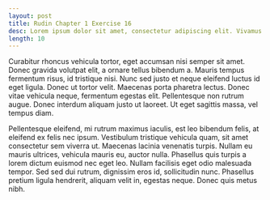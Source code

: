 ```yaml
---
layout: post
title: Rudin Chapter 1 Exercise 16
desc: Lorem ipsum dolor sit amet, consectetur adipiscing elit. Vivamus quis tellus porta, vehicula mi ac, posuere arcu. Sed consequat velit ut euismod condimentum. Nunc id quam aliquam, hendrerit sem at, commodo diam. Nullam commodo in velit vel vulputate. Mauris porta posuere egestas.
length: 10
---
```


Curabitur rhoncus vehicula tortor, eget accumsan nisi semper sit amet. Donec gravida volutpat elit, a ornare tellus bibendum a. Mauris tempus fermentum risus, id tristique nisi. Nunc sed justo et neque eleifend luctus id eget ligula. Donec ut tortor velit. Maecenas porta pharetra lectus. Donec vitae vehicula neque, fermentum egestas elit. Pellentesque non rutrum augue. Donec interdum aliquam justo ut laoreet. Ut eget sagittis massa, vel tempus diam.

Pellentesque eleifend, mi rutrum maximus iaculis, est leo bibendum felis, at eleifend ex felis nec ipsum. Vestibulum tristique vehicula quam, sit amet consectetur sem viverra ut. Maecenas lacinia venenatis turpis. Nullam eu mauris ultrices, vehicula mauris eu, auctor nulla. Phasellus quis turpis a lorem dictum euismod nec eget leo. Nullam facilisis eget odio malesuada tempor. Sed sed dui rutrum, dignissim eros id, sollicitudin nunc. Phasellus pretium ligula hendrerit, aliquam velit in, egestas neque. Donec quis metus nibh.